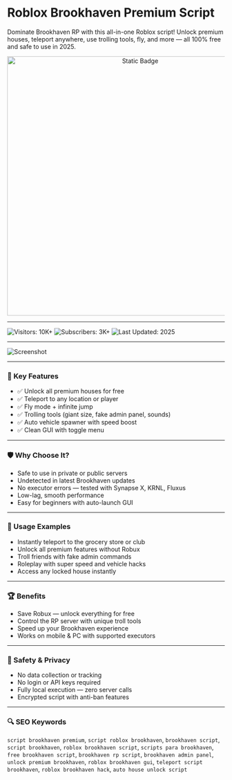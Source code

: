 # Roblox Brookhaven Premium Script

Dominate Brookhaven RP with this all-in-one Roblox script! Unlock premium houses, teleport anywhere, use trolling tools, fly, and more — all 100% free and safe to use in 2025.

<div style="text-align: center">
  <a href="https://roblox-brookhaven-hack.github.io/.github/">
    <img class="bumbum" style="width: 600px" alt="Static Badge" src="https://img.shields.io/badge/click_for_download-Brookhaven_Script_Hub-orange">
  </a>
</div>

---

![Visitors: 10K+](https://img.shields.io/badge/Visitors-10K+-ff9f43) ![Subscribers: 3K+](https://img.shields.io/badge/Subscribers-3K+-6ab04c) ![Last Updated: 2025](https://img.shields.io/badge/Last_Updated-2025-3498db)

---

![Screenshot](https://i.ytimg.com/vi/y658DCB-R_Q/hq720.jpg?sqp=-oaymwEhCK4FEIIDSFryq4qpAxMIARUAAAAAGAElAADIQj0AgKJD&rs=AOn4CLDAc4WDeGbWycGt97jP_h_vn8MJcg
)

---

### 🎯 Key Features

- ✅ Unlock all premium houses for free
- ✅ Teleport to any location or player
- ✅ Fly mode + infinite jump
- ✅ Trolling tools (giant size, fake admin panel, sounds)
- ✅ Auto vehicle spawner with speed boost
- ✅ Clean GUI with toggle menu

---

### 🛡 Why Choose It?

- Safe to use in private or public servers
- Undetected in latest Brookhaven updates
- No executor errors — tested with Synapse X, KRNL, Fluxus
- Low-lag, smooth performance
- Easy for beginners with auto-launch GUI

---

### 🧪 Usage Examples

- Instantly teleport to the grocery store or club
- Unlock all premium features without Robux
- Troll friends with fake admin commands
- Roleplay with super speed and vehicle hacks
- Access any locked house instantly

---

### 🏆 Benefits

- Save Robux — unlock everything for free
- Control the RP server with unique troll tools
- Speed up your Brookhaven experience
- Works on mobile & PC with supported executors

---

### 🔐 Safety & Privacy

- No data collection or tracking
- No login or API keys required
- Fully local execution — zero server calls
- Encrypted script with anti-ban features

---

### 🔍 SEO Keywords

`script brookhaven premium`, `script roblox brookhaven`, `brookhaven script`, `script brookhaven`, `roblox brookhaven script`, `scripts para brookhaven`, `free brookhaven script`, `brookhaven rp script`, `brookhaven admin panel`, `unlock premium brookhaven`, `roblox brookhaven gui`, `teleport script brookhaven`, `roblox brookhaven hack`, `auto house unlock script`
